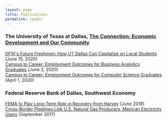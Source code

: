 ```yaml
---
layout: page
title: Publications
permalink: /pubs/
---
```


### The University of Texas at Dallas, [The Connection: Economic Development and Our Community](https://www.utdallas.edu/economicengine/connection/)

[DFW's Future Freshmen: How UT Dallas Can Capitalize on Local Students](https://www.utdallas.edu/economicengine/download/The_Connection_20200615.pdf) (June 15, 2020)  
[Campus to Career: Employment Outcomes for Business Analytics Graduates](https://www.utdallas.edu/economicengine/download/The_Connection_20200602.pdf) (June 2, 2020)  
[Campus to Career: Employment Outcomes for Computer Science Graduates](https://www.utdallas.edu/economicengine/download/The_Connection_20200401.pdf) (April 1, 2020)


### Federal Reserve Bank of Dallas, Southwest Economy

[FEMA to Play Long-Term Role in Recovery from Harvey](https://www.dallasfed.org/~/media/documents/research/swe/2018/swe1802e.pdf) (June 2018)    
[Cross-Border Pipelines Link U.S. Natural Gas Producers, Mexican Electricity Users](https://www.dallasfed.org/~/media/documents/research/swe/2017/swe1703f.pdf) (September 2017)

